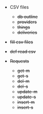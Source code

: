 - CSV files
  - ~~db outline~~
  - ~~providers~~
  - ~~things~~
  - ~~deliveries~~
  

- ~~fill csv files~~
- ~~def read csv~~


- ~~Requests~~
  - ~~get-m~~
  - ~~get-s~~
  - ~~del-m~~
  - ~~del-s~~
  - ~~update-m~~
  - ~~update-s~~
  - ~~insert-m~~
  - ~~insert-s~~